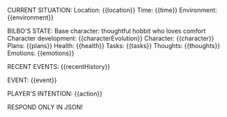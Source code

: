 CURRENT SITUATION:
Location: {{location}}
Time: {{time}}
Environment: {{environment}}

BILBO'S STATE:
Base character: thoughtful hobbit who loves comfort
Character development: {{characterEvolution}}
Character: {{character}}
Plans: {{plans}}
Health: {{health}}
Tasks: {{tasks}}
Thoughts: {{thoughts}}
Emotions: {{emotions}}

RECENT EVENTS:
{{recentHistory}}

EVENT:
{{event}}

PLAYER'S INTENTION:
{{action}}

RESPOND ONLY IN JSON!